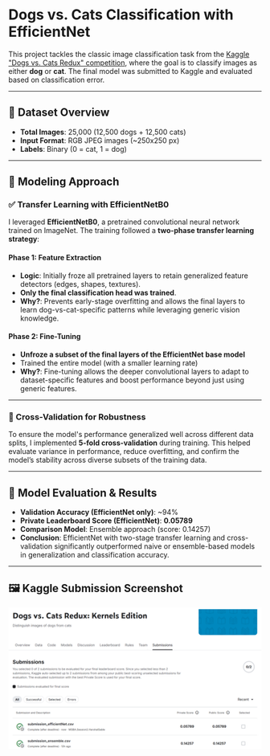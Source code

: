 # Dogs vs. Cats Classification with EfficientNet

This project tackles the classic image classification task from the [Kaggle "Dogs vs. Cats Redux" competition](https://www.kaggle.com/c/dogs-vs-cats-redux-kernels-edition), where the goal is to classify images as either **dog** or **cat**. The final model was submitted to Kaggle and evaluated based on classification error.

---

## 📁 Dataset Overview

- **Total Images**: 25,000 (12,500 dogs + 12,500 cats)
- **Input Format**: RGB JPEG images (~250x250 px)
- **Labels**: Binary (0 = cat, 1 = dog)

---

## 🧠 Modeling Approach

### ✅ Transfer Learning with EfficientNetB0

I leveraged **EfficientNetB0**, a pretrained convolutional neural network trained on ImageNet. The training followed a **two-phase transfer learning strategy**:

#### Phase 1: Feature Extraction
- **Logic**: Initially froze all pretrained layers to retain generalized feature detectors (edges, shapes, textures).
- **Only the final classification head was trained**.
- **Why?**: Prevents early-stage overfitting and allows the final layers to learn dog-vs-cat-specific patterns while leveraging generic vision knowledge.

#### Phase 2: Fine-Tuning
- **Unfroze a subset of the final layers of the EfficientNet base model**
- Trained the entire model (with a smaller learning rate)
- **Why?**: Fine-tuning allows the deeper convolutional layers to adapt to dataset-specific features and boost performance beyond just using generic features.

---

### 🔁 Cross-Validation for Robustness

To ensure the model's performance generalized well across different data splits, I implemented **5-fold cross-validation** during training. This helped evaluate variance in performance, reduce overfitting, and confirm the model’s stability across diverse subsets of the training data.

---

## 🧪 Model Evaluation & Results

- **Validation Accuracy (EfficientNet only)**: ~94%
- **Private Leaderboard Score (EfficientNet)**: **0.05789**
- **Comparison Model**: Ensemble approach (score: 0.14257)
- **Conclusion**: EfficientNet with two-stage transfer learning and cross-validation significantly outperformed naive or ensemble-based models in generalization and classification accuracy.

---

## 🖼️ Kaggle Submission Screenshot

![Kaggle Submission Screenshot](Images/Kaggle_Submission.png)
